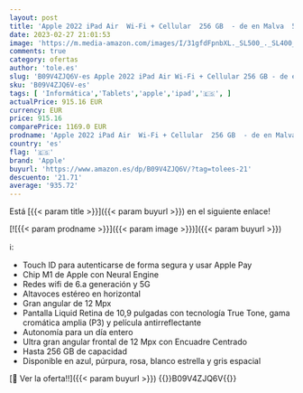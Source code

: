```yaml
---
layout: post
title: 'Apple 2022 iPad Air  Wi-Fi + Cellular  256 GB  - de en Malva  5.ª generación '
date: 2023-02-27 21:01:53
image: 'https://m.media-amazon.com/images/I/31gfdFpnbXL._SL500_._SL400_.jpg'
comments: true
category: ofertas
author: 'tole.es'
slug: 'B09V4ZJQ6V-es Apple 2022 iPad Air Wi-Fi + Cellular 256 GB - de en Malva...'
sku: 'B09V4ZJQ6V-es'
tags: [ 'Informática','Tablets','apple','ipad','🇪🇸', ]
actualPrice: 915.16 EUR
currency: EUR
price: 915.16
comparePrice: 1169.0 EUR
prodname: 'Apple 2022 iPad Air  Wi-Fi + Cellular  256 GB  - de en Malva  5.ª generación '
country: 'es'
flag: '🇪🇸'
brand: 'Apple'
buyurl: 'https://www.amazon.es/dp/B09V4ZJQ6V/?tag=tolees-21'
descuento: '21.71'
average: '935.72'
---
```


Está [{{< param title >}}]({{< param buyurl >}}) en el siguiente enlace!

[![{{< param prodname >}}]({{< param image >}})]({{< param buyurl >}})

ℹ️:

- Touch ID para autenticarse de forma segura y usar Apple Pay
- Chip M1 de Apple con Neural Engine
- Redes wifi de 6.a generación y 5G
- Altavoces estéreo en horizontal
- Gran angular de 12 Mpx
- Pantalla Liquid Retina de 10,9 pulgadas con tecnología True Tone, gama cromática amplia (P3) y película antirreflectante
- Autonomía para un día entero
- Ultra gran angular frontal de 12 Mpx con Encuadre Centrado
- Hasta 256 GB de capacidad
- Disponible en azul, púrpura, rosa, blanco estrella y gris espacial

[🛒 Ver la oferta!!]({{< param buyurl >}})
{{<world>}}B09V4ZJQ6V{{</world>}}
